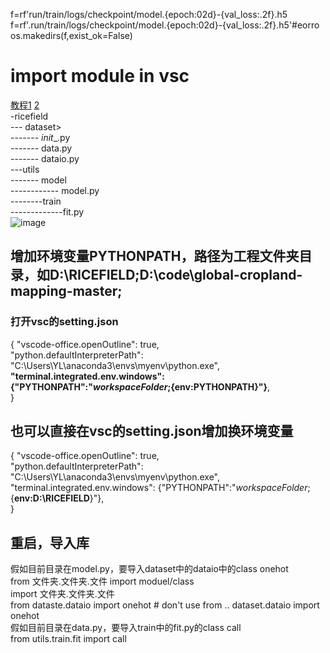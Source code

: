 
f=rf'run/train/logs/checkpoint/model.{epoch:02d}-{val_loss:.2f}.h5 <br>
f=rf'.run/train/logs/checkpoint/model.{epoch:02d}-{val_loss:.2f}.h5'#eorro <br>
os.makedirs(f,exist_ok=False)<br>


# import module in vsc
[教程1](https://blog.csdn.net/ld_long/article/details/120074106?spm=1001.2101.3001.6650.5&utm_medium=distribute.pc_relevant.none-task-blog-2%7Edefault%7EBlogCommendFromBaidu%7ERate-5-120074106-blog-109474175.235%5Ev38%5Epc_relevant_sort&depth_1-utm_source=distribute.pc_relevant.none-task-blog-2%7Edefault%7EBlogCommendFromBaidu%7ERate-5-120074106-blog-109474175.235%5Ev38%5Epc_relevant_sort&utm_relevant_index=8)
[2](https://blog.csdn.net/qq_31654025/article/details/109474175)<br>
-ricefield<br>
--- dataset><br>
-------    _init__.py<br>
-------     data.py<br>
-------    dataio.py<br>
---utils<br>
------- model<br>
------------ model.py<br>
--------train<br>
-------------fit.py<br>
![image](https://github.com/tangyongli/mynote/assets/133754833/70a622a7-88de-47c0-af0c-4a44c6f951fa)
## 增加环境变量PYTHONPATH，路径为工程文件夹目录，如D:\RICEFIELD;D:\code\global-cropland-mapping-master;
### 打开vsc的setting.json 

{
    "vscode-office.openOutline": true,<br>
    "python.defaultInterpreterPath": "C:\\Users\\YL\\anaconda3\\envs\\myenv\\python.exe",<br>
  **"terminal.integrated.env.windows": {"PYTHONPATH":"${workspaceFolder};${env:PYTHONPATH}"}**,<br>
}
## 也可以直接在vsc的setting.json增加换环境变量

{
    "vscode-office.openOutline": true,<br>
    "python.defaultInterpreterPath": "C:\\Users\\YL\\anaconda3\\envs\\myenv\\python.exe",<br>
  "terminal.integrated.env.windows": {"PYTHONPATH":"${workspaceFolder};${**env:D:\\RICEFIELD**}"},<br>
}
## 重启，导入库
假如目前目录在model.py，要导入dataset中的dataio中的class onehot<br>
from 文件夹.文件夹.文件 import moduel/class<br>
import 文件夹.文件夹.文件<br>
from dataste.dataio import onehot # don't use from .. dataset.dataio import onehot <br>
假如目前目录在data.py，要导入train中的fit.py的class call <br>
from utils.train.fit import call<br>


